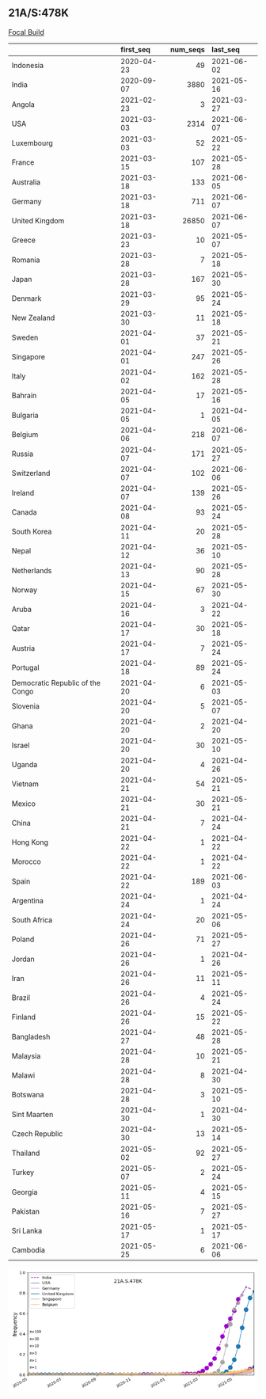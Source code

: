 

## 21A/S:478K
[Focal Build](https://nextstrain.org/groups/neherlab/ncov/21A.S.478K)

|                                  | first_seq   |   num_seqs | last_seq   |
|:---------------------------------|:------------|-----------:|:-----------|
| Indonesia                        | 2020-04-23  |         49 | 2021-06-02 |
| India                            | 2020-09-07  |       3880 | 2021-05-16 |
| Angola                           | 2021-02-23  |          3 | 2021-03-27 |
| USA                              | 2021-03-03  |       2314 | 2021-06-07 |
| Luxembourg                       | 2021-03-03  |         52 | 2021-05-22 |
| France                           | 2021-03-15  |        107 | 2021-05-28 |
| Australia                        | 2021-03-18  |        133 | 2021-06-05 |
| Germany                          | 2021-03-18  |        711 | 2021-06-07 |
| United Kingdom                   | 2021-03-18  |      26850 | 2021-06-07 |
| Greece                           | 2021-03-23  |         10 | 2021-05-07 |
| Romania                          | 2021-03-28  |          7 | 2021-05-18 |
| Japan                            | 2021-03-28  |        167 | 2021-05-30 |
| Denmark                          | 2021-03-29  |         95 | 2021-05-24 |
| New Zealand                      | 2021-03-30  |         11 | 2021-05-18 |
| Sweden                           | 2021-04-01  |         37 | 2021-05-21 |
| Singapore                        | 2021-04-01  |        247 | 2021-05-26 |
| Italy                            | 2021-04-02  |        162 | 2021-05-28 |
| Bahrain                          | 2021-04-05  |         17 | 2021-05-16 |
| Bulgaria                         | 2021-04-05  |          1 | 2021-04-05 |
| Belgium                          | 2021-04-06  |        218 | 2021-06-07 |
| Russia                           | 2021-04-07  |        171 | 2021-05-27 |
| Switzerland                      | 2021-04-07  |        102 | 2021-06-06 |
| Ireland                          | 2021-04-07  |        139 | 2021-05-26 |
| Canada                           | 2021-04-08  |         93 | 2021-05-24 |
| South Korea                      | 2021-04-11  |         20 | 2021-05-28 |
| Nepal                            | 2021-04-12  |         36 | 2021-05-10 |
| Netherlands                      | 2021-04-13  |         90 | 2021-05-28 |
| Norway                           | 2021-04-15  |         67 | 2021-05-30 |
| Aruba                            | 2021-04-16  |          3 | 2021-04-22 |
| Qatar                            | 2021-04-17  |         30 | 2021-05-18 |
| Austria                          | 2021-04-17  |          7 | 2021-05-24 |
| Portugal                         | 2021-04-18  |         89 | 2021-05-24 |
| Democratic Republic of the Congo | 2021-04-20  |          6 | 2021-05-03 |
| Slovenia                         | 2021-04-20  |          5 | 2021-05-07 |
| Ghana                            | 2021-04-20  |          2 | 2021-04-20 |
| Israel                           | 2021-04-20  |         30 | 2021-05-10 |
| Uganda                           | 2021-04-20  |          4 | 2021-04-26 |
| Vietnam                          | 2021-04-21  |         54 | 2021-05-21 |
| Mexico                           | 2021-04-21  |         30 | 2021-05-21 |
| China                            | 2021-04-21  |          7 | 2021-04-24 |
| Hong Kong                        | 2021-04-22  |          1 | 2021-04-22 |
| Morocco                          | 2021-04-22  |          1 | 2021-04-22 |
| Spain                            | 2021-04-22  |        189 | 2021-06-03 |
| Argentina                        | 2021-04-24  |          1 | 2021-04-24 |
| South Africa                     | 2021-04-24  |         20 | 2021-05-06 |
| Poland                           | 2021-04-26  |         71 | 2021-05-27 |
| Jordan                           | 2021-04-26  |          1 | 2021-04-26 |
| Iran                             | 2021-04-26  |         11 | 2021-05-11 |
| Brazil                           | 2021-04-26  |          4 | 2021-05-24 |
| Finland                          | 2021-04-26  |         15 | 2021-05-22 |
| Bangladesh                       | 2021-04-27  |         48 | 2021-05-28 |
| Malaysia                         | 2021-04-28  |         10 | 2021-05-21 |
| Malawi                           | 2021-04-28  |          8 | 2021-04-30 |
| Botswana                         | 2021-04-28  |          3 | 2021-05-10 |
| Sint Maarten                     | 2021-04-30  |          1 | 2021-04-30 |
| Czech Republic                   | 2021-04-30  |         13 | 2021-05-14 |
| Thailand                         | 2021-05-02  |         92 | 2021-05-27 |
| Turkey                           | 2021-05-07  |          2 | 2021-05-24 |
| Georgia                          | 2021-05-11  |          4 | 2021-05-15 |
| Pakistan                         | 2021-05-16  |          7 | 2021-05-27 |
| Sri Lanka                        | 2021-05-17  |          1 | 2021-05-17 |
| Cambodia                         | 2021-05-25  |          6 | 2021-06-06 |

![Overall trends 21A.S.478K](/overall_trends_figures/overall_trends_21A.S.478K.png)